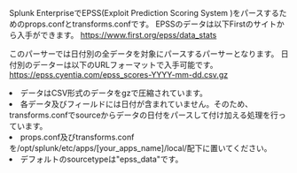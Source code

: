 Splunk EnterpriseでEPSS(Exploit Prediction Scoring System )をパースするためのprops.confとtransforms.confです。
EPSSのデータは以下Firstのサイトから入手ができます。
https://www.first.org/epss/data_stats<P>

このパーサーでは日付別の全データを対象にパースするパーサーとなります。
日付別のデーターは以下のURLフォーマットで入手可能です。
 https://epss.cyentia.com/epss_scores-YYYY-mm-dd.csv.gz<P>

<li>データはCSV形式のデータをgzで圧縮されています。
<li>各データ及びフィールドには日付が含まれていません。そのため、transforms.confでsourceからデータの日付をパースして付け加える処理を行っています。
<li>props.conf及びtransforms.confを/opt/splunk/etc/apps/[your_apps_name]/local/配下に置いてください。
<li>デフォルトのsourcetypeは"epss_data"です。